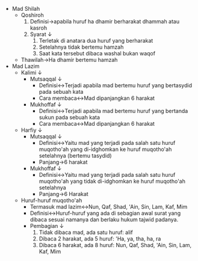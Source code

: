 - Mad Shilah
    - Qoshiroh
        1. Definisi→apabila huruf ha dhamir berharakat dhammah atau kasroh
        2. Syarat ↓ 
            1. Terletak di anatara dua huruf yang berharakat
            2. Setelahnya tidak bertemu hamzah
            3. Saat kata tersebut dibaca washal bukan waqof
    - Thawilah→Ha dhamir bertemu hamzah
- Mad Lazim
    - Kalimi ↓ 
        - Mutsaqqal ↓ 
            - Definisi↔Terjadi apabila mad bertemu huruf yang bertasydid pada sebuah kata
            - Cara membaca↔Mad dipanjangkan 6 harakat
        - Mukhoffaf ↓ 
            - Definisi↔Terjadi apabila mad bertemu huruf yang bertanda sukun pada sebuah kata
            - Cara membaca↔Mad dipanjangkan 6 harakat
    - Harfiy ↓ 
        - Mutsaqqal ↓ 
            - Definisi↔Yaitu mad yang terjadi pada salah satu huruf muqotho'ah yang di-idghomkan ke huruf muqotho'ah setelahnya (bertemu tasydid)
            - Panjang→6 harakat
        - Mukhoffaf ↓ 
            - Definisi↔Yaitu mad yang terjadi pada salah satu huruf muqotho'ah yang tidak di-idghomkan ke huruf muqotho'ah setelahnya
            - Panjang→6 Harakat
    - Huruf-huruf muqotho'ah
        - Termasuk mad lazim↔Nun, Qaf, Shad, 'Ain, Sin, Lam, Kaf, Mim
        - Definisi↔Huruf-huruf yang ada di sebagian awal surat yang dibaca sesuai namanya dan berlaku hukum tajwid padanya.
        - Pembagian ↓ 
            1. Tidak dibaca mad, ada satu huruf: alif
            2. Dibaca 2 harakat, ada 5 huruf: 'Ha, ya, tha, ha, ra
            3. Dibaca 6 harakat, ada 8 huruf: Nun, Qaf, Shad, 'Ain, Sin, Lam, Kaf, Mim
